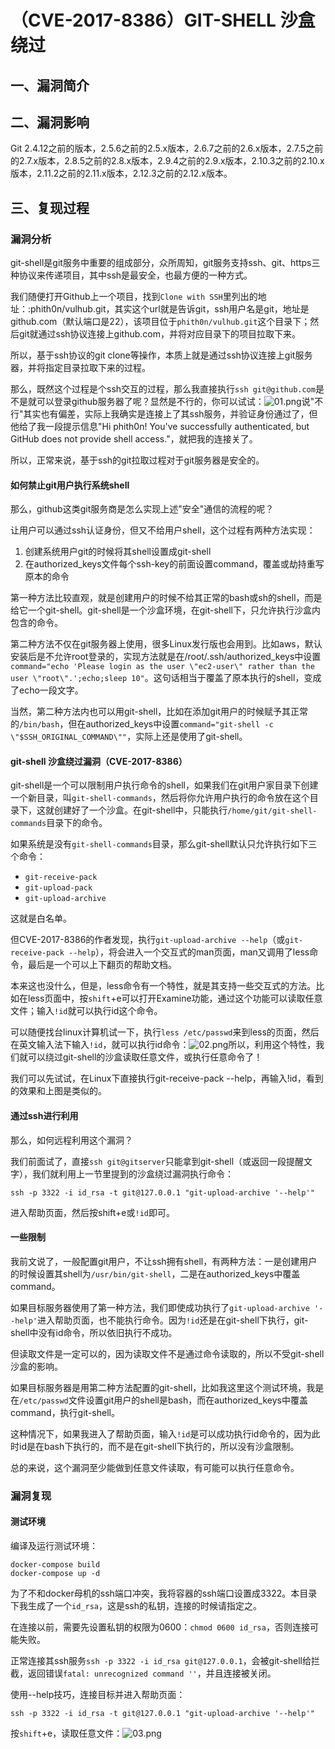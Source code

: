 （CVE-2017-8386）GIT-SHELL 沙盒绕过
===================================

一、漏洞简介
------------

二、漏洞影响
------------

Git
2.4.12之前的版本，2.5.6之前的2.5.x版本，2.6.7之前的2.6.x版本，2.7.5之前的2.7.x版本，2.8.5之前的2.8.x版本，2.9.4之前的2.9.x版本，2.10.3之前的2.10.x版本，2.11.2之前的2.11.x版本，2.12.3之前的2.12.x版本。

三、复现过程
------------

### 漏洞分析

git-shell是git服务中重要的组成部分，众所周知，git服务支持ssh、git、https三种协议来传递项目，其中ssh是最安全，也最方便的一种方式。

我们随便打开Github上一个项目，找到`Clone with SSH`里列出的地址：:phith0n/vulhub.git，其实这个url就是告诉git，ssh用户名是git，地址是github.com（默认端口是22），该项目位于`phith0n/vulhub.git`这个目录下；然后git就通过ssh协议连接上github.com，并将对应目录下的项目拉取下来。

所以，基于ssh协议的git
clone等操作，本质上就是通过ssh协议连接上git服务器，并将指定目录拉取下来的过程。

那么，既然这个过程是个ssh交互的过程，那么我直接执行`ssh git@github.com`是不是就可以登录github服务器了呢？显然是不行的，你可以试试：![01.png](/Users/aresx/Documents/VulWiki/.resource/(CVE-2017-8386)GIT-SHELL沙盒绕过/media/rId25.png)说"不行"其实也有偏差，实际上我确实是连接上了其ssh服务，并验证身份通过了，但他给了我一段提示信息"Hi
phith0n! You\'ve successfully authenticated, but GitHub does not provide
shell access."，就把我的连接关了。

所以，正常来说，基于ssh的git拉取过程对于git服务器是安全的。

#### 如何禁止git用户执行系统shell

那么，github这类git服务商是怎么实现上述"安全"通信的流程的呢？

让用户可以通过ssh认证身份，但又不给用户shell，这个过程有两种方法实现：

1.  创建系统用户git的时候将其shell设置成git-shell
2.  在authorized\_keys文件每个ssh-key的前面设置command，覆盖或劫持重写原本的命令

第一种方法比较直观，就是创建用户的时候不给其正常的bash或sh的shell，而是给它一个git-shell。git-shell是一个沙盒环境，在git-shell下，只允许执行沙盒内包含的命令。

第二种方法不仅在git服务器上使用，很多Linux发行版也会用到。比如aws，默认安装后是不允许root登录的，实现方法就是在/root/.ssh/authorized\_keys中设置`command="echo 'Please login as the user \"ec2-user\" rather than the user \"root\".';echo;sleep 10"`。这句话相当于覆盖了原本执行的shell，变成了echo一段文字。

当然，第二种方法内也可以用git-shell，比如在添加git用户的时候赋予其正常的`/bin/bash`，但在authorized\_keys中设置`command="git-shell -c \"$SSH_ORIGINAL_COMMAND\""`，实际上还是使用了git-shell。

#### git-shell 沙盒绕过漏洞（CVE-2017-8386）

git-shell是一个可以限制用户执行命令的shell，如果我们在git用户家目录下创建一个新目录，叫`git-shell-commands`，然后将你允许用户执行的命令放在这个目录下，这就创建好了一个沙盒。在git-shell中，只能执行`/home/git/git-shell-commands`目录下的命令。

如果系统是没有`git-shell-commands`目录，那么git-shell默认只允许执行如下三个命令：

-   `git-receive-pack `
-   `git-upload-pack `
-   `git-upload-archive `

这就是白名单。

但CVE-2017-8386的作者发现，执行`git-upload-archive --help`（或`git-receive-pack --help`），将会进入一个交互式的man页面，man又调用了less命令，最后是一个可以上下翻页的帮助文档。

本来这也没什么，但是，less命令有一个特性，就是其支持一些交互式的方法。比如在less页面中，按`shift`+e可以打开Examine功能，通过这个功能可以读取任意文件；输入`!id`就可以执行id这个命令。

可以随便找台linux计算机试一下，执行`less /etc/passwd`来到less的页面，然后在英文输入法下输入`!id`，就可以执行id命令：![02.png](/Users/aresx/Documents/VulWiki/.resource/(CVE-2017-8386)GIT-SHELL沙盒绕过/media/rId28.png)所以，利用这个特性，我们就可以绕过git-shell的沙盒读取任意文件，或执行任意命令了！

我们可以先试试，在Linux下直接执行git-receive-pack
\--help，再输入!id，看到的效果和上图是类似的。

#### 通过ssh进行利用

那么，如何远程利用这个漏洞？

我们前面试了，直接`ssh git@gitserver`只能拿到git-shell（或返回一段提醒文字），我们就利用上一节里提到的沙盒绕过漏洞执行命令：

    ssh -p 3322 -i id_rsa -t git@127.0.0.1 "git-upload-archive '--help'"

进入帮助页面，然后按shift+e或`!id`即可。

#### 一些限制

我前文说了，一般配置git用户，不让ssh拥有shell，有两种方法：一是创建用户的时候设置其shell为`/usr/bin/git-shell`，二是在authorized\_keys中覆盖command。

如果目标服务器使用了第一种方法，我们即使成功执行了`git-upload-archive '--help'`进入帮助页面，也不能执行命令。因为`!id`还是在git-shell下执行，git-shell中没有id命令，所以依旧执行不成功。

但读取文件是一定可以的，因为读取文件不是通过命令读取的，所以不受git-shell沙盒的影响。

如果目标服务器是用第二种方法配置的git-shell，比如我这里这个测试环境，我是在`/etc/passwd`文件设置git用户的shell是bash，而在authorized\_keys中覆盖command，执行git-shell。

这种情况下，如果我进入了帮助页面，输入`!id`是可以成功执行id命令的，因为此时id是在bash下执行的，而不是在git-shell下执行的，所以没有沙盒限制。

总的来说，这个漏洞至少能做到任意文件读取，有可能可以执行任意命令。

### 漏洞复现

#### 测试环境

编译及运行测试环境：

    docker-compose build
    docker-compose up -d

为了不和docker母机的ssh端口冲突，我将容器的ssh端口设置成3322。本目录下我生成了一个`id_rsa`，这是ssh的私钥，连接的时候请指定之。

在连接以前，需要先设置私钥的权限为0600：`chmod 0600 id_rsa`，否则连接可能失败。

正常连接其ssh服务`ssh -p 3322 -i id_rsa git@127.0.0.1`，会被git-shell给拦截，返回错误`fatal: unrecognized command ''`，并且连接被关闭。

使用\--help技巧，连接目标并进入帮助页面：

    ssh -p 3322 -i id_rsa -t git@127.0.0.1 "git-upload-archive '--help'"

按`shift`+e，读取任意文件：![03.png](/Users/aresx/Documents/VulWiki/.resource/(CVE-2017-8386)GIT-SHELL沙盒绕过/media/rId33.png)
